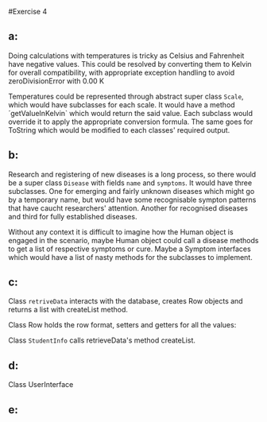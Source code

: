 #Exercise 4

## a:

Doing calculations with temperatures is tricky as Celsius and Fahrenheit have negative values. This could be resolved by converting them to Kelvin for overall compatibility, with appropriate exception handling to avoid zeroDivisionError with 0.00 K

Temperatures could be represented through abstract super class `Scale`, which would have subclasses for each scale. It would have a method ´getValueInKelvin` which would return the said value. Each subclass would override it to apply the appropriate conversion formula. The same goes for ToString which would be modified to each classes' required output.

## b:

Research and registering of new diseases is a long process, so there would be a super class `Disease` with fields `name` and `symptoms`. It would have three subclasses. One for emerging and fairly unknown diseases which might go by a temporary name, but would have some recognisable sympton patterns that have caucht researchers' attention. Another for recognised diseases and third for fully established diseases. 

Without any context it is difficult to imagine how the Human object is engaged in the scenario, maybe Human object could call a disease methods to get a list of respective symptoms or cure. Maybe a Symptom interfaces which would have a list of nasty methods for the subclasses to implement.

## c:

Class `retriveData` interacts with the database, creates Row objects and returns a list with createList method. 

Class Row holds the row format, setters and getters for all the values:

Class `StudentInfo` calls retrieveData's method createList.
 
## d:

Class UserInterface 

## e: